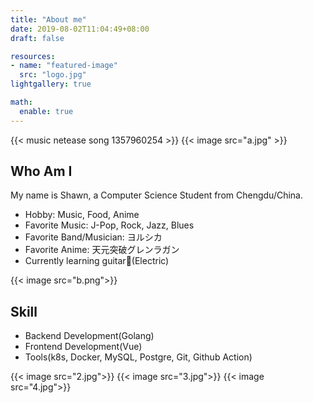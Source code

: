 ```yaml
---
title: "About me"
date: 2019-08-02T11:04:49+08:00
draft: false

resources:
- name: "featured-image"
  src: "logo.jpg"
lightgallery: true

math:
  enable: true
---
```


{{< music netease song 1357960254 >}}
{{< image src="a.jpg" >}}
## Who Am I

My name is Shawn, a Computer Science Student from Chengdu/China.

* Hobby: Music, Food, Anime
* Favorite Music: J-Pop, Rock, Jazz, Blues
* Favorite Band/Musician: ヨルシカ
* Favorite Anime: 天元突破グレンラガン
* Currently learning guitar🎸(Electric)

{{< image src="b.png">}}
## Skill

* Backend Development(Golang)
* Frontend Development(Vue)
* Tools(k8s, Docker, MySQL, Postgre, Git, Github Action)

{{< image src="2.jpg">}}
{{< image src="3.jpg">}}
{{< image src="4.jpg">}}